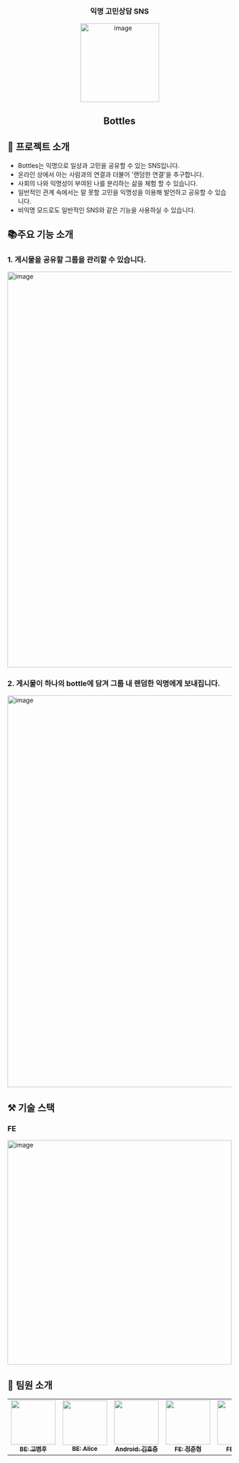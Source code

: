 <div align=center>
  <h3>익명 고민상담 SNS</h3>
  <img width="177" alt="image" src="https://github.com/SFZ-Bottles/Bottles_FE/assets/55770796/4bd4fc44-98f0-435d-862f-8fcf34406c28">
  <h2>Bottles</h2>
</div>

## 🍶 프로젝트 소개
  - Bottles는 익명으로 일상과 고민을 공유할 수 있는 SNS입니다.
  - 온라인 상에서 아는 사람과의 연결과 더불어 '랜덤한 연결'을 추구합니다.
  - 사회의 나와 익명성이 부여된 나를 분리하는 삶을 체험 할 수 있습니다.
  - 일반적인 관계 속에서는 말 못할 고민을 익명성을 이용해 발언하고 공유할 수 있습니다.
  - 비익명 모드로도 일반적인 SNS와 같은 기능을 사용하실 수 있습니다.


## 📚주요 기능 소개

### 1. 게시물을 공유할 그룹을 관리할 수 있습니다.
<img width="889" alt="image" src="https://github.com/SFZ-Bottles/Bottles_FE/assets/55770796/14173db3-3983-4416-acf4-cba9a1ea4517">

### 2. 게시물이 하나의 bottle에 담겨 그룹 내 랜덤한 익명에게 보내집니다.
<img width="880" alt="image" src="https://github.com/SFZ-Bottles/Bottles_FE/assets/55770796/8f81fd81-b3e6-4e71-80fc-7b5f2c95dbc0">

## ⚒️ 기술 스택
### FE
<img width="504" alt="image" src="https://github.com/SFZ-Bottles/Bottles_FE/assets/55770796/cdd05e7f-acb6-47b3-919d-b267bf0b03d4">


## 🤼 팀원 소개
<table>
  <tbody>
    <tr>
      <td align="center"><a href="https://github.com/GoByeonghu"><img src="https://avatars.githubusercontent.com/u/92240138?v=4" width="100px;" alt=""/><br /><sub><b>BE: 고병후</b></sub></a><br /></td>
      <td align="center"><a href="https://github.com/Codelicious100"><img src="https://avatars.githubusercontent.com/u/129709159?v=4" width="100px;" alt=""/><br /><sub><b>BE: Alice</b></sub></a><br /></td>
      <td align="center"><a href=https://github.com/hyo6004"><img src="https://avatars.githubusercontent.com/u/109258334?v=4" width="100px;" alt=""/><br /><sub><b>Android: 김효중 </b></sub></a><br /></td>
      <td align="center"><a href="https://github.com/jungjunhyung99"><img src="https://avatars.githubusercontent.com/u/55770796?v=4" width="100px;" alt=""/><br /><sub><b>FE: 정준형</b></sub></a><br /></td>
      <td align="center"><a href="https://github.com/WangJongwook"><img src="https://avatars.githubusercontent.com/u/79205667?v=4" width="100px;" alt=""/><br /><sub><b>FE: 왕종욱</b></sub></a><br /></td>
    </tr>
  </tbody>
</table>
